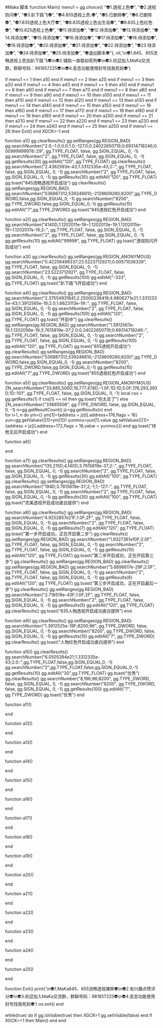 #Maka
脚本
function Main()
menu1 = gg.choice({
"👽1.透视上色👽",
"👽2.透视防闪👽",
"👽3.趴下路飞👽",
"👽4.855透视上色.👽",
"👽5.已删除👽",
"👽6.已删除👽",
"👽7.835透视上色大厅👽",
"👽8.835透视上色出生岛👽",
"👽9.835上色红色👽",
"👽10.625透视上色👽",
"👽11.待添加👽",
"👽12.待添加👽",
"👽13.待添加👽",
"👽14.待添加👽",
"👽15.待添加👽",
"👽16.待添加👽",
"👽17.待添加👽",
"👽18.待添加👽",
"👽19.待添加👽",
"👽20.待添加👽",
"👽21.待添加👽",
"👽22.待添加👽",
"👽23.待添加👽",
"👽24.待添加👽",
"👽25.待添加👽",
"👽退出脚本👽"},
nil,'\n👽1.845、855流畅透视上色加趴下路飞👽\n👽2.辅助一直稳如死狗👽\n👽3.欢迎加入MaKa交流群，群聊号码：981857225👽\n👽4.变态功能使用封号找我死妈👽')

if menu1 == 1 then a1() end 
if menu1 == 2 then a2() end
if menu1 == 3 then a3() end
if menu1 == 4 then a4() end
if menu1 == 5 then a5() end
if menu1 == 6 then a6() end
if menu1 == 7 then a7() end
if menu1 == 8 then a8() end
if menu1 == 9 then a9() end
if menu1 == 10 then a10() end
if menu1 == 11 then a11() end
if menu1 == 12 then a12() end
if menu1 == 13 then a13() end
if menu1 == 14 then a14() end
if menu1 == 15 then a15() end
if menu1 == 16 then a16() end
if menu1 == 17 then a17() end
if menu1 == 18 then a18() end
if menu1 == 19 then a19() end
if menu1 == 20 then a20() end
if menu1 == 21 then a21() end
if menu1 == 22 then a22() end
if menu1 == 23 then a23() end
if menu1 == 24 then a24() end
if menu1 == 25 then a25() end
if menu1 == 26 then Exit() end
XGCK=-1
end


function a1()
gg.clearResults()
gg.setRanges(gg.REGION_BAD)
gg.searchNumber("2.0;-1.0;0.0;1.0;-127.0;0.24022650719;0.69314718246;0.00999999978::29", gg.TYPE_FLOAT, false, gg.SIGN_EQUAL, 0, -1)
gg.searchNumber("2", gg.TYPE_FLOAT, false, gg.SIGN_EQUAL, 0, -1)
gg.getResults(30)
gg.editAll("120", gg.TYPE_FLOAT)
gg.clearResults()
gg.searchNumber("2.4382593e-43;1.3312335e-43;2::", gg.TYPE_FLOAT, false, gg.SIGN_EQUAL, 0, -1)
gg.searchNumber("2", gg.TYPE_FLOAT, false, gg.SIGN_EQUAL, 0, -1)
gg.getResults(30)
gg.editAll("120", gg.TYPE_FLOAT)
gg.toast("845流畅透视开启成功")
gg.clearResults()
gg.setRanges(gg.REGION_BAD)
gg.searchNumber("536887312;539246610;-2128609280;8200",gg.TYPE_DWORD,false,gg.SIGN_EQUAL,0, -1)
gg.searchNumber("8200", gg.TYPE_DWORD,false,gg.SIGN_EQUAL,0,-1)
gg.getResults(10)
gg.editAll("7",gg.TYPE_DWORD)
gg.toast("845透视红色开启成功")
end



function a2()
gg.clearResults()
gg.setRanges(gg.REGION_BAD)
gg.searchNumber("4140D;1.1202011e-19~1.1202013e-19;1.1202015e-19~1.1202017e-19;2::", gg.TYPE_FLOAT, false, gg.SIGN_EQUAL, 0, -1)
gg.searchNumber("2", gg.TYPE_FLOAT, false, gg.SIGN_EQUAL, 0, -1)
gg.getResults(10)
gg.editAll("99999", gg.TYPE_FLOAT)
gg.toast("透视防闪开启成功")
end



function a3()
gg.clearResults()
gg.setRanges(gg.REGION_ANONYMOUS)
gg.searchNumber("0.42256498337;23.52237129211;0.00571036339", gg.TYPE_FLOAT, false, gg.SIGN_EQUAL, 0, -1)
gg.searchNumber("23.5223712921", gg.TYPE_FLOAT, false, gg.SIGN_EQUAL, 0, -1)
gg.getResults(100)
gg.editAll("-333", gg.TYPE_FLOAT)
gg.toast("趴下路飞开启成功")
end



function a4()
gg.clearResults()
gg.setRanges(gg.REGION_BAD)
gg.searchNumber("2.37554931641;2.25000238419;4.9806271e21;1.3312335e-43;1.3912565e-19;2.0;1.6623113e-19::", gg.TYPE_FLOAT, false, gg.SIGN_EQUAL, 0, -1)
gg.searchNumber("2", gg.TYPE_FLOAT, false, gg.SIGN_EQUAL, 0, -1)
gg.getResults(100)
gg.editAll("120", gg.TYPE_FLOAT)
gg.toast("开启中")
gg.clearResults()
gg.setRanges(gg.REGION_BAD)
gg.searchNumber("1.3912567e-19;1.1202056e-19;3.7615819e-37;2.0;0.24022650719;0.69314718246::", gg.TYPE_FLOAT, false, gg.SIGN_EQUAL, 0, -1)
gg.searchNumber("2", gg.TYPE_FLOAT, false, gg.SIGN_EQUAL, 0, -1)
gg.getResults(100)
gg.editAll("120", gg.TYPE_FLOAT)
gg.toast("855透视开启成功")
gg.clearResults()
gg.setRanges(gg.REGION_BAD)
gg.searchNumber("536887312;539246610;-2128609280;8200",gg.TYPE_DWORD,false,gg.SIGN_EQUAL,0, -1)
gg.searchNumber("8200", gg.TYPE_DWORD,false,gg.SIGN_EQUAL,0,-1)
gg.getResults(10)
gg.editAll("7",gg.TYPE_DWORD)
gg.toast("855透视红色开启成功")
end



function a5()
gg.clearResults()
gg.setRanges(gg.REGION_ANONYMOUS)
ZN_searchNumber("33,685,506D;16,777,478D;-1.0F;1D;1D;5.0F;176,293,393D;1D::101", gg.TYPE_FLOAT, false, gg.SIGN_EQUAL, 0, -1)
local css = gg.getResults(1)
if css[1] == nil then
gg.toast("你太丑了")
else
ZN_searchNumber("33685506", gg.TYPE_DWORD, false, gg.SIGN_EQUAL, 0, -1)
n=gg.getResultCount()
 jz=gg.getResults(n)
end  
for i=1, n do
ym={}
ym[1]={address = jz[i].address+176,flags = 16}
yun=gg.getValues({[1]=ym[1]})
yunmou=yun[1].value
gg.setValues({[1]={address = jz[i].address+172,flags = 16,value = yunmou}})
end
gg.toast("持枪无后开启成功")
end



function a6()

end



function a7()
gg.clearResults()
gg.setRanges(gg.REGION_BAD)
gg.searchNumber("135,215D;4,140D;3.7615819e-37;2::", gg.TYPE_FLOAT, false, gg.SIGN_EQUAL, 0, -1)
gg.searchNumber("2", gg.TYPE_FLOAT, false, gg.SIGN_EQUAL, 0, -1)
gg.getResults(30)
gg.editAll("100", gg.TYPE_FLOAT)
gg.clearResults()
gg.setRanges(gg.REGION_BAD)
gg.searchNumber("194D;3.7615819e-37;2;-1;1;-127::", gg.TYPE_FLOAT, false, gg.SIGN_EQUAL, 0, -1)
gg.searchNumber("2", gg.TYPE_FLOAT, false, gg.SIGN_EQUAL, 0, -1)
gg.getResults(30)
gg.editAll("100", gg.TYPE_FLOAT)
gg.toast("完美透视开启成功直白提供")
end



function a8()
gg.clearResults()
  gg.setRanges(gg.REGION_BAD)
  gg.searchNumber("4.9252857e21F;1.0F;2F", gg.TYPE_FLOAT, false, gg.SIGN_EQUAL, 0, -1)
  gg.searchNumber("2", gg.TYPE_FLOAT, false, gg.SIGN_EQUAL, 0, -1)
  gg.getResults(7)
  gg.editAll("120", gg.TYPE_FLOAT)
  gg.toast("第一步开启成功，正在开启第二步")
  gg.clearResults()
  gg.setRanges(gg.REGION_BAD)
  gg.searchNumber("1.9327361e10F;2.0F", gg.TYPE_FLOAT, false, gg.SIGN_EQUAL, 0, -1)
  gg.searchNumber("2", gg.TYPE_FLOAT, false, gg.SIGN_EQUAL, 0, -1)
  gg.getResults(10)
  gg.editAll("120", gg.TYPE_FLOAT)
  gg.toast("第二步开启成功，正在开启第三步")
  gg.clearResults()
  gg.setRanges(gg.REGION_BAD)
  gg.clearResults()
  gg.setRanges(gg.REGION_BAD)
  gg.searchNumber("5.6896617e-29F;2.0F", gg.TYPE_FLOAT, false, gg.SIGN_EQUAL, 0, -1)
  gg.searchNumber("2", gg.TYPE_FLOAT, false, gg.SIGN_EQUAL, 0, -1)
  gg.getResults(6)
  gg.editAll("120", gg.TYPE_FLOAT)
  gg.toast("第三步开启成功，正在开启最后一步")
   gg.clearResults()
  gg.setRanges(gg.REGION_BAD)
  gg.searchNumber("2.718519e-43F;1.0F;2F", gg.TYPE_FLOAT, false, gg.SIGN_EQUAL, 0, -1)
  gg.searchNumber("2", gg.TYPE_FLOAT, false, gg.SIGN_EQUAL, 0, -1)
  gg.getResults(5)
  gg.editAll("120", gg.TYPE_FLOAT)
  gg.clearResults()
  gg.toast("835人物透视开启成功直白提供")
end



function a9()
gg.clearResults()
gg.setRanges(gg.REGION_BAD)
gg.searchNumber("1.3912525e-19F;8200;96", gg.TYPE_DWORD, false, gg.SIGN_EQUAL, 0, -1)
gg.searchNumber("8200", gg.TYPE_DWORD, false, gg.SIGN_EQUAL, 0, -1)
gg.getResults(10)
gg.editAll("7", gg.TYPE_DWORD)
gg.clearResults()
gg.toast("人物红色开启成功直白提供")
end



function a10()
gg.clearResults()
gg.searchNumber("6.0505394e21;1.3312335e-43;2.0::",gg.TYPE_FLOAT,false,gg.SIGN_EQUAL,0, -1)
gg.searchNumber("2",gg.TYPE_FLOAT,false,gg.SIGN_EQUAL,0,-1)
gg.getResults(10)
gg.editAll("30",gg.TYPE_FLOAT)
gg.toast("优秀")
gg.clearResults()
gg.searchNumber("8,196;96;8200", gg.TYPE_DWORD, false, gg.SIGN_EQUAL, 0, -1)
gg.searchNumber("8200", gg.TYPE_DWORD, false, gg.SIGN_EQUAL, 0, -1)
gg.getResults(100)
gg.editAll("7", gg.TYPE_DWORD)
gg.toast("优秀")
end



function a11()

end



function a12()
 
end



function a13()

end



function a14()

end



function a15()

end



function a16()

end



function a17()

end



function a18()

end



function a19()

end



function a20()

end



function a21()

end



function a22()
 
end



function a23()

end



function a24()

end



function a25()
 
end




function Exit()
print('\n👽1.MaKa845、855流畅透视裸奔👽\n👽2.有兴趣点赞评分👽\n👽3.欢迎加入MaKa交流群，群聊号码：981857225👽\n👽4.变态功能使用封号找我死妈👽')
os.exit() 
end

while(true)
do
if gg.isVisible(true) then
XGCK=1
gg.setVisible(false) 
end 
if XGCK==1 then Main() end
end

